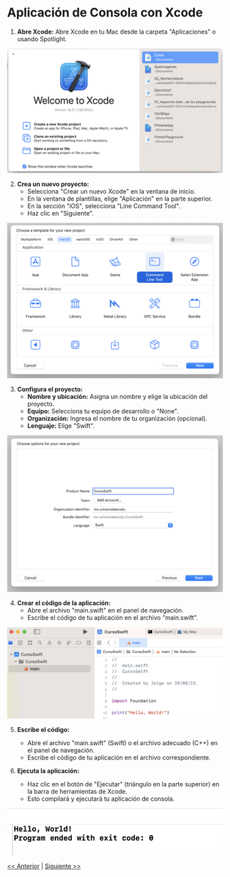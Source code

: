 
# Aplicación de Consola con Xcode

1. **Abre Xcode:**
   Abre Xcode en tu Mac desde la carpeta "Aplicaciones" o usando Spotlight.

![Paso 1](./Primera.png)

2. **Crea un nuevo proyecto:**
   - Selecciona "Crear un nuevo Xcode" en la ventana de inicio.
   - En la ventana de plantillas, elige "Aplicación" en la parte superior.
   - En la sección "iOS", selecciona "Line Command Tool".
   - Haz clic en "Siguiente".

![Paso 2](./Segunda.png)

3. **Configura el proyecto:**
   - **Nombre y ubicación:** Asigna un nombre y elige la ubicación del proyecto.
   - **Equipo:** Selecciona tu equipo de desarrollo o "None".
   - **Organización:** Ingresa el nombre de tu organización (opcional).
   - **Lenguaje:** Elige "Swift".

![Paso 3](./Tercera.png)

4. **Crear el código de la aplicación:**
   - Abre el archivo "main.swift" en el panel de navegación.
   - Escribe el código de tu aplicación en el archivo "main.swift".

![Paso 4](./Cuarta.png)
     
5. **Escribe el código:**
   - Abre el archivo "main.swift" (Swift) o el archivo adecuado (C++) en el panel de navegación.
   - Escribe el código de tu aplicación en el archivo correspondiente.

6. **Ejecuta la aplicación:**
   - Haz clic en el botón de "Ejecutar" (triángulo en la parte superior) en la barra de herramientas de Xcode.
   - Esto compilará y ejecutará tu aplicación de consola.

![Paso 5](./Quinta.png)

[<< Anterior](../EnumyStruct) | [Siguiente >>](../MiniProyectoXcode)
